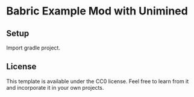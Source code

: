 # Babric Example Mod with Unimined

## Setup

Import gradle project.

## License

This template is available under the CC0 license. Feel free to learn from it and incorporate it in your own projects.
